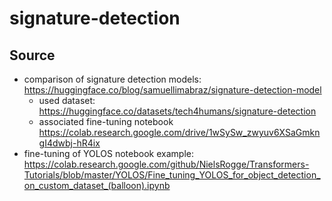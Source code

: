 # signature-detection

## Source 

- comparison of signature detection models: https://huggingface.co/blog/samuellimabraz/signature-detection-model
    - used dataset: https://huggingface.co/datasets/tech4humans/signature-detection
    - associated fine-tuning notebook https://colab.research.google.com/drive/1wSySw_zwyuv6XSaGmkngI4dwbj-hR4ix
- fine-tuning of YOLOS notebook example: https://colab.research.google.com/github/NielsRogge/Transformers-Tutorials/blob/master/YOLOS/Fine_tuning_YOLOS_for_object_detection_on_custom_dataset_(balloon).ipynb
